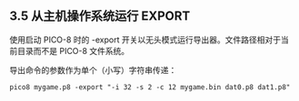 ## 3.5 从主机操作系统运行 EXPORT

使用启动 PICO-8 时的 -export 开关以无头模式运行导出器。文件路径相对于当前目录而不是 PICO-8 文件系统。

导出命令的参数作为单个（小写）字符串传递：

```
pico8 mygame.p8 -export "-i 32 -s 2 -c 12 mygame.bin dat0.p8 dat1.p8"
```